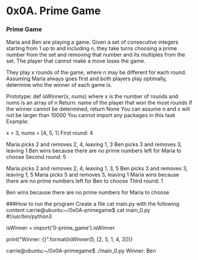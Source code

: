 # 0x0A. Prime Game

### Prime Game
Maria and Ben are playing a game. Given a set of consecutive integers starting from 1 up to and including n, they take turns choosing a prime number from the set and removing that number and its multiples from the set. The player that cannot make a move loses the game.

They play x rounds of the game, where n may be different for each round. Assuming Maria always goes first and both players play optimally, determine who the winner of each game is.

Prototype: def isWinner(x, nums) where x is the number of rounds and nums is an array of n Return: name of the player that won the most rounds If the winner cannot be determined, return None You can assume n and x will not be larger than 10000 You cannot import any packages in this task Example:

x = 3, nums = [4, 5, 1] First round: 4

Maria picks 2 and removes 2, 4, leaving 1, 3 Ben picks 3 and removes 3, leaving 1 Ben wins because there are no prime numbers left for Maria to choose Second round: 5

Maria picks 2 and removes 2, 4, leaving 1, 3, 5 Ben picks 3 and removes 3, leaving 1, 5 Maria picks 5 and removes 5, leaving 1 Maria wins because there are no prime numbers left for Ben to choose Third round: 1

Ben wins because there are no prime numbers for Maria to choose

###How to run the program 
Create a file cat main.py with the following content 
carrie@ubuntu:~/0x0A-primegame$ cat main_0.py 
 #!/usr/bin/python3

isWinner = import('0-prime_game').isWinner

print("Winner: {}".format(isWinner(5, [2, 5, 1, 4, 3])))

carrie@ubuntu:~/0x0A-primegame$ ./main_0.py 
Winner: Ben
